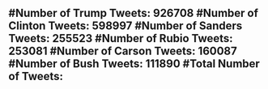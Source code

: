#Number of Trump Tweets: 926708
#Number of Clinton Tweets: 598997
#Number of Sanders Tweets: 255523
#Number of Rubio Tweets: 253081
#Number of Carson Tweets: 160087
#Number of Bush Tweets: 111890
#Total Number of Tweets:  
---
